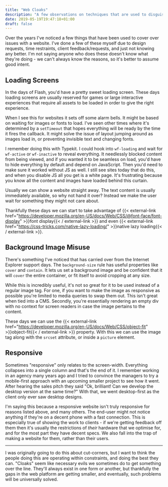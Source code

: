 ```yaml
---
title: "Web Cloaks"
description: "A few observations on techniques that are used to disguise a problem with a website."
date: 2019-05-19T19:47:18+01:00
draft: false
---
```


Over the years I've noticed a few things that have been used to cover over issues with a website. I've done a few of these myself due to design requests, time restraints, client feedback/requests, and just not knowing any better. I'm not saying anyone who does these doesn't know what they're doing - we can't always know the reasons, so it's better to assume good intent.

## Loading Screens

In the days of Flash, you'd have a pretty sweet loading screen. These days loading screens are usually reserved for games or large interactive experiences that require all assets to be loaded in order to give the right experience.

When I see this for websites it sets off some alarm bells. It might be based on waiting for images or fonts to load. I've seen other times where it's determined by a `setTimeout` that hopes everything will be ready by the time it fires the callback. It might solve the issue of layout jumping around as images load in, or preventing invisible text and changing fonts.

I remember doing this with Typekit. I could hook into `wf-loading` and wait for `wf-active` or `wf-inactive` to reveal everything. It needlessly blocked content from being viewed, and if you wanted it to be seamless on load, you'd have to hide everything by default and depend on JavaScript. Then you'd need to make sure it worked without JS as well. I still see sites today that do this, and when you disable JS all you get is a white page. It's frustrating because you know all the content and images have loaded behind this curtain.

Usually we can show a website straight away. The text content is usually immediately available, so why not hand it over? Instead we make the user wait for something they might not care about.

Thankfully these days we can start to take advantage of {{< external-link href="https://developer.mozilla.org/en-US/docs/Web/CSS/@font-face/font-display" >}}font display{{< / external-link >}} and even {{< external-link href="https://css-tricks.com/native-lazy-loading/" >}}native lazy loading{{< / external-link >}}.

## Background Image Misuse

There's something I've noticed that has carried over from the Internet Explorer support days. The `background-size` rule has useful properties like `cover` and `contain`. It lets us set a background image and be confident that it will `cover` the entire container, or fit itself to avoid cropping at any size.

While this is incredibly useful, it's not so great for it to be used instead of a regular image tag. For one, if you want to make the image as responsive as possible you're limited to media queries to swap them out. This isn't great when tied into a CMS. Secondly, you're essentially rendering an empty div with no context for screen readers in case the image pertains to the content.

These days we can use the {{< external-link href="https://developer.mozilla.org/en-US/docs/Web/CSS/object-fit" >}}object-fit{{< / external-link >}} property. With this we can use the image tag along with the `srcset` attribute, or inside a `picture` element.

## Responsive

Sometimes "responsive" only relates to the screen-width. Everything collapses into a single column and that's the end of it. I remember working in an agency many years ago and I tried to convince the managers to try a mobile-first approach with an upcoming smaller project to see how it went. After hearing the sales pitch they said "Ok, brilliant! Can we develop the desktop version at the same time?" With that, we went desktop-first as the client only ever saw desktop designs.

I'm saying this because a responsive website isn't truly responsive for reasons listed above, and many others. The end-user might not notice anything if they're on a decent phone with a fast connection. This is especially true of showing the work to clients - if we're getting feedback off them then it's usually the restrictions of _their_ hardware that we optimise for, and for the most part they have decent specs. We also fall into the trap of making a website for them, rather than their users.

---

I was originally going to do this about cut-corners, but I want to think the people doing this are operating within constraints, and doing the best they can. "Cloaks" seem like necessary evils we sometimes do to get something over the line. They'll always exist in one form or another, but thankfully the gaps in the web platform are getting smaller, and eventually, such problems will be universally solved.
